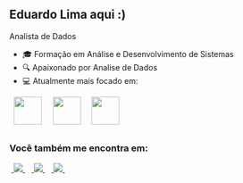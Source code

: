 ## Eduardo Lima aqui :)
Analista de Dados

- 🎓 Formação em Análise e Desenvolvimento de Sistemas
- 🔍 Apaixonado por Analise de Dados
- 💻 Atualmente mais focado em:

<div style="display: inline">
&nbsp;&nbsp;<img width='50' height='50' src="https://img.icons8.com/?size=100&id=13441&format=png&color=000000" />&nbsp;&nbsp;
&nbsp;&nbsp;<img width='50' height='50' src="https://img.icons8.com/?size=100&id=UFXRpPFebwa2&format=png&color=000000" />&nbsp;&nbsp;
&nbsp;&nbsp;<img width='50' height='50' src="https://img.icons8.com/?size=100&id=qYfwpsRXEcpc&format=png&color=000000" />&nbsp;&nbsp;
</div>

##

### Você também me encontra em:
 &nbsp;<a href="https://www.linkedin.com/in/eduardolima17">
    <img src="https://img.shields.io/badge/linkedin-%230077B5.svg?style=for-the-badge&logo=linkedin&logoColor=white">
  </a>&nbsp;
 &nbsp;<a href="mailto:carloseduardodelimalopes@gmail.com">
    <img src="https://img.shields.io/badge/Gmail-FF0000?style=for-the-badge&logo=gmail&logoColor=white">
  </a>&nbsp;
 &nbsp;<a href="https://api.whatsapp.com/send?phone=5581982600349">
    <img src="https://img.shields.io/badge/WhatsApp-25D366?style=for-the-badge&logo=whatsapp&logoColor=white">
  </a>&nbsp;
  
